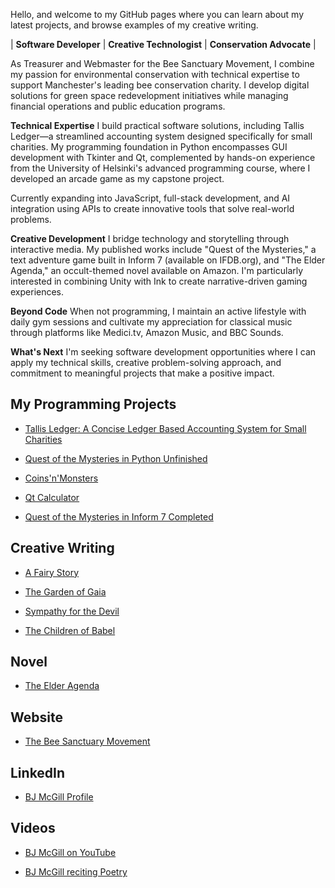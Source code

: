 Hello, and welcome to my GitHub pages where you can learn about my latest projects, and browse examples of my creative writing.

| **Software Developer** | **Creative Technologist** | **Conservation Advocate** |

As Treasurer and Webmaster for the Bee Sanctuary Movement, I combine my passion for environmental conservation with technical expertise to support Manchester's leading bee conservation charity. I develop digital solutions for green space redevelopment initiatives while managing financial operations and public education programs.

**Technical Expertise**
I build practical software solutions, including Tallis Ledger—a streamlined accounting system designed specifically for small charities. My programming foundation in Python encompasses GUI development with Tkinter and Qt, complemented by hands-on experience from the University of Helsinki's advanced programming course, where I developed an arcade game as my capstone project.

Currently expanding into JavaScript, full-stack development, and AI integration using APIs to create innovative tools that solve real-world problems.

**Creative Development**
I bridge technology and storytelling through interactive media. My published works include "Quest of the Mysteries," a text adventure game built in Inform 7 (available on IFDB.org), and "The Elder Agenda," an occult-themed novel available on Amazon. I'm particularly interested in combining Unity with Ink to create narrative-driven gaming experiences.

**Beyond Code**
When not programming, I maintain an active lifestyle with daily gym sessions and cultivate my appreciation for classical music through platforms like Medici.tv, Amazon Music, and BBC Sounds.

**What's Next**
I'm seeking software development opportunities where I can apply my technical skills, creative problem-solving approach, and commitment to meaningful projects that make a positive impact.

## My Programming Projects

- [Tallis Ledger: A Concise Ledger Based Accounting System for Small Charities](https://github.com/bjmcgill/Tallis-Ledger)

- [Quest of the Mysteries in Python Unfinished](https://github.com/bjmcgill/Quest-of-the-Mysteries)

- [Coins'n'Monsters](https://github.com/bjmcgill/coins-n-monsters)

- [Qt Calculator](https://github.com/bjmcgill/calculator)

- [Quest of the Mysteries in Inform 7 Completed](https://ifdb.org/viewgame?id=uczj0af83xin3bwd)

## Creative Writing

- [A Fairy Story](https://bjmcgill.github.io/A-Fairy-Story)

- [The Garden of Gaia](https://bjmcgill.github.io/The-Garden-of-Gaia)

- [Sympathy for the Devil](https://bjmcgill.github.io/Sympathy-for-the-Devil)

- [The Children of Babel](https://bjmcgill.github.io/Babel6Jul2011.pdf)

## Novel

- [The Elder Agenda](https://www.amazon.co.uk/Elder-Agenda-Brian-John-McGill/dp/B0CST18SRR)

## Website

- [The Bee Sanctuary Movement](https://beesanctuarymovement.org)

## LinkedIn

- [BJ McGill Profile](https://www.linkedin.com/in/brian-mcgill-a49805349)

## Videos

- [BJ McGill on YouTube](https://www.youtube.com/@brianmcgill7125/videos)

- [BJ McGill reciting Poetry](https://www.youtube.com/watch?v=N3w6tFs1asI&list=PL99YjX4fu0o-lAWd2htT6p3ROXlM4HAur)
